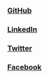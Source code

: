 ### [GitHub](https://www.gitgub.com/devpolas)
### [LinkedIn](https://www.linkedin.com/in/lipcb)
### [Twitter](https://x.com/XTWPCB)
### [Facebook](https://www.facebook.com/fbpcb)
